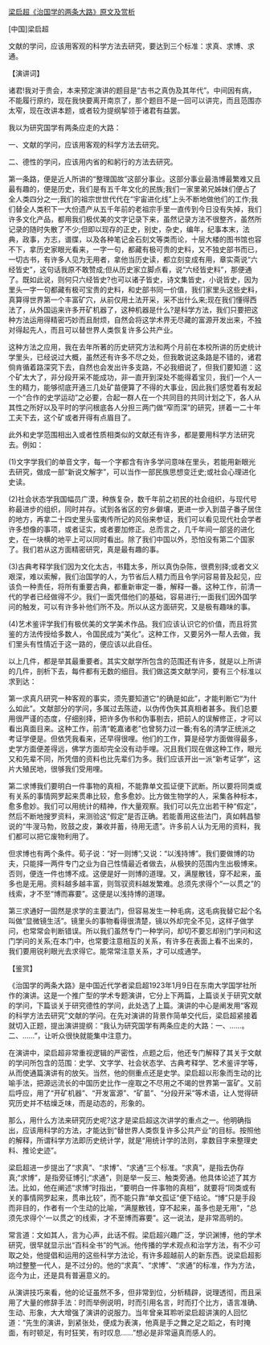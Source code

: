 [梁启超《治国学的两条大路》原文及赏析](https://www.vrrw.net/wx/14488.html)

[中国]梁启超

文献的学问，应该用客观的科学方法去研究，要达到三个标准：求真、求博、求通。

【演讲词】

诸君!我对于贵会，本来预定演讲的题目是“古书之真伪及其年代”。中间因有病，不能履行原约，现在我快要离开南京了，那个题目不是一回可以讲完，而且范围亦太窄，现在改讲本题，或者较为提纲挈领于诸君有益罢。

我以为研究国学有两条应走的大路：

一、文献的学问，应该用客观的科学方法去研究。

二、德性的学问，应该用内省的和躬行的方法去研究。

第一条路，便是近人所讲的“整理国故”这部分事业。这部分事业最浩博最繁难又且最有趣的，便是历史，我们是有五千年文化的民族;我们一家里弟兄姊妹们便占了全人类四分之一;我们的祖宗世世代代在“宇宙进化线”上头不断地做他们的工作;我们替全人类积下一大份遗产从五千年前的老祖宗手里一直传到今日没有失掉，我们许多文化产品，都用我们极优美的文字记录下来，虽然记录方法不很整齐，虽然所记录的随时失散了不少;但即以现存的正史，别史，杂史，编年，纪事本末，法典，政事，方志，谱牒，以及各种笔记金石刻文等类而论，十层大楼的图书馆也容不下，拿历史家眼光看来，一字一句，都藏有极可贵的史料，又不独史部书而已，一切古书，有许多人见为无用者，拿他当历史读，都立刻变成有用，章实斋说“六经皆史”，这句话我原不敢赞成;但从历史家立脚点看，说“六经皆史料”，那便通了。既如此说，则何只六经皆史?也可以诸子皆史，诗文集皆史，小说皆史，因为里头一字一句都藏有极可宝贵的史料，和史部书同一价值，我们家里头这些史料，真算得世界第一个丰富矿穴，从前仅用土法开采，采不出什么来;现在我们懂得西法了，从外国运来许多开矿机器了，这种机器是什么?是科学方法，我们只要把这种方法运用得精密巧妙而且耐烦，自然会将这学术界无尽藏的富源开发出来，不独对得起先人，而且可以替世界人类恢复许多公共产业。

这种方法之应用，我在去年所著的历史研究方法和两个月前在本校所讲的历史统计学里头，已经说过大概，虽然还有许多不尽之处，但我敢说这条路是不错的，诸君倘肯循着路深究下去，自然也会发出许多支路，不必我细说了，但我们要知道：这个矿太大了，非分段开采不能成功，非一直开到深处不能得着宝贝，我们一个人一生的精力，能够彻底开通三几处矿苗便算了不得的大事业，因此我们感觉着有发起一个“合作的史学运动”之必要，合起一群人在一个共同目的共同计划之下，各人从其性之所好以及平时的学问根底各人分担三两门做“窄而深”的研究，拼着一二十年工夫下去，这个矿或者开得有点眉目了。

此外和史学范围相出入或者性质相类似的文献还有许多，都是要用科学方法研究去。例如：

(1)文字学我们的单音文字，每一个字都含有许多学问意味在里头，若能用新眼光去研究，做成一部“新说文解字”，可以当作一部民族思想变迁史;或社会心理进化史读。

(2)社会状态学我国幅员广漠，种族复杂，数千年前之初民的社会组织，与现代号称最进步的组织，同时并存。试到各省区的穷乡僻壤，更进一步入到苗子番子居住的地方，再拿二十四史里头蛮夷传所记的风俗来参证，我们可以看见现代社会学者许多想像的事项，或者证实，或者要加修正。总而言之，几千年间一部竖的进化史，在一块横的地平上可以同时看出。除了我们中国以外，恐怕没有第二个国家了。我们若从这方面精密研究，真是最有趣的事。

(3)古典考释学我们因为文化太古，书籍太多，所以真伪杂陈，很费别择;或者文义艰深，难以索解，我们治国学的人，为节省后人精力而且令学问容易普及起见，应该负一种责任，将所有重要古典，都重新审定一番，解释一番。这种工作，前清一代的学者已经做得不少。我们一面凭借他们的基础，容易进行;一面我们因外国学问的触发，可以有许多补他们所不及。所以从这方面研究，又是极有趣味的事。

(4)艺术鉴评学我们有极优美的文学美术作品。我们应该认识它的价值，而且将赏鉴的方法传授给多数人，令国民成为“美化”。这种工作，又要另外一帮人去做，我们里头有性情近于这一路的，便应该以此自任。

以上几件，都是举其最重要者。其实文献学所包含的范围还有许多，就是以上所讲的几件，剖析下去，每件都有无数的细目。我们做这类文献学问，要有三个标准以求到达：

第一求真凡研究一种客观的事实，须先要知道它“的确是如此”，才能判断它“为什么如此”。文献部分的学问，多属过去陈迹，以伪传伪失其真相者甚多。我们总要用很严谨的态度，仔细别择，把许多伪书和伪事剔去，把前人的误解修正，才可以看出真面目来。这种工作，前清“乾嘉诸老”也曾努力过一番;有名的清学正统派之考证学便是。但依凭我看来，还早得很哩。他们的工作，算是经学方面做得最多，史学方面便差得远，佛学方面却完全没有动手哩。况且我们现在做这种工作，眼光又和先辈不同，所凭借的资料也比先辈们为多。我们应该开出一派“新考证学”，这片大殖民地，很够我们受用哩。

第二求博我们要明白一件事物的真相，不能靠单文孤证便下武断。所以要将同类或有关系的事情网罗起来贯串比较，愈多愈妙。比方做生物学的人，采集各种标本，愈多愈妙。我们可以用统计的精神，作大量观察。我们可以先立出若干种“假定”，然后不断地搜罗资料，来测验这“假定”是否正确。若能善用这些法门，真如韩昌黎说的“牛溲马勃，败鼓之皮，兼收并蓄，待用无遗”。许多前人认为无用的资料，我们都可以把它废物利用了。

但求博也有两个条件。荀子说：“好一则博”;又说：“以浅持博”。我们要做博的功夫，只能择一两件专门之业为自己性情最近者做去，从极狭的范围内生出极博来。否则，便连一件也博不成。这便是好一则博的道理。又，满屋散钱，穿不起来，虽多也是无用。资料越多越丰富，则驾驭资料越发繁难。总须先求得个“一以贯之”的线索，才不至“博而寡要”。这便是以浅持博的道理。

第三求通好一固然是求学的主要法门，但容易发生一种毛病，这毛病我替它起个名叫做“显微镜生活”。镜里头的事物看得很清楚，镜以外却完全不见，这样子做学问，也常常会判断错误。所以我们虽然专门一种学问，却切不要忘却别门学问和这门学问的关系;在本门中，也常要注意相互的关系，有许多在表面上看不出来的，我们要用锐利眼光去求得它。能常常注意关系，才可以成通学。



【鉴赏】

《治国学的两条大路》是中国近代学者梁启超1923年1月9日在东南大学国学社所作的演讲。这是一个推广型的学术专题演讲，它分上下两篇，上篇谈关于研究文献的学问，下篇谈关于研究德性的学问，此处选了上篇。演讲的中心是阐发用“客观的科学方法去研究”文献的学问。在先对演讲的背景作简单交代后，梁启超紧接着就切入正题，提出演讲提纲：“我认为研究国学有两条应走的大路：一、……。二、……”，让听众很快就能集中注意力。

在演讲中，梁启超非常重视逻辑的严密性，点题之后，他还专门解释了其关于文献的学问所包含的范围：史学、文字学、社会状态学、古典考释学、艺术鉴评学等，从而使通篇演讲有的放矢。当然，他的侧重点还是史学。梁启超以形象而生动的比喻手法，把源远流长的中国历史比作一座取之不尽用之不竭的世界第一富矿。又前后呼应，用了“开矿机器”、“开发富源”、“矿苗”、“分段开采”等术语，让人觉得研究历史并不枯燥乏味，而是动态的，形象的。

那么，用什么方法来研究历史呢?这才是梁启超这次讲学的重点之一。他明确指出，应该用科学的方法，才能达到“替世界人类恢复许多公共产业”的目标。按照他的解释，所谓科学方法即历史统计学，就是“用统计学的法则，拿数目字来整理史料、推论史迹”。

梁启超进一步提出了“求真”、“求博”、“求通”三个标准。“求真”，是指去伪存真;“求博”，是指旁征博引;“求通”，则是举一反三、触类旁通。他具体论述了其方法。比如，他在阐述“求博”时指出，“要明白一件事物的真相”，就要将“同类或有关的事情网罗起来，贯串比较”，而不能只靠“单文孤证”便下结论。“博”只是手段而非目的，作者有一个生动的比喻，“满屋散钱，穿不起来，虽多也是无用”，“总须先求得个‘一以贯之’的线索，才不至博而寡要”。这一说法，是非常高明的。

常言道：文如其人，言为心声，此话不假。梁启超兴趣广泛，学识渊博，他的学术研究，很早就显示出“百科全书”的气派。他传播的学术观点和治学方法，有不少可取之处，他提倡和运用的这些科学方法论，有许多超越前人的新东西。说梁启超影响过整整一代人，是不过分的。他的“求真”、“求博”、“求通”的标准，作为方法，迄今为止，还是具有普遍意义的。

从演讲技巧来看，他的论证虽然不多，但非常到位，分析精辟，说理透彻，而且采用了大量的修辞手法：时而举例说明，时而引用名言，时而打个比方，语言准确、生动、形象，大大增强了演讲的说服力。当年曾亲耳聆听梁启超讲演的人回忆道：“先生的演讲，到紧张处，便成为表演，他真是手之舞之足之蹈之，有时掩面，有时顿足，有时狂笑，有时叹息……”想必是非常逼真而感人的。

